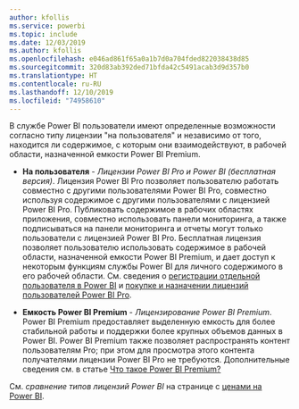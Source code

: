 ```yaml
---
author: kfollis
ms.service: powerbi
ms.topic: include
ms.date: 12/03/2019
ms.author: kfollis
ms.openlocfilehash: e046ad861f65a0a1b7d0a704fded822038438d85
ms.sourcegitcommit: 320d83ab392ded71bfda42c5491acab3d9d357b0
ms.translationtype: HT
ms.contentlocale: ru-RU
ms.lasthandoff: 12/10/2019
ms.locfileid: "74958610"
---
```

В службе Power BI пользователи имеют определенные возможности согласно типу лицензии "на пользователя" и независимо от того, находится ли содержимое, с которым они взаимодействуют, в рабочей области, назначенной емкости Power BI Premium.

* **На пользователя** - *Лицензии Power BI Pro и Power BI (бесплатная версия)*. Лицензия Power BI Pro позволяет пользователю работать совместно с другими пользователями Power BI Pro, совместно используя содержимое с другими пользователями с лицензией Power BI Pro. Публиковать содержимое в рабочих областях приложения, совместно использовать панели мониторинга, а также подписываться на панели мониторинга и отчеты могут только пользователи с лицензией Power BI Pro. Бесплатная лицензия позволяет пользователю использовать содержимое в рабочей области, назначенной емкости Power BI Premium, и дает доступ к некоторым функциям службы Power BI для личного содержимого в его рабочей области. См. сведения о [регистрации отдельной пользователя в Power BI](../service-self-service-signup-for-power-bi.md) и [покупке и назначении лицензий пользователей Power BI Pro](../service-admin-purchasing-power-bi-pro.md).

* **Емкость Power BI Premium** - *Лицензирование Power BI Premium*. Power BI Premium предоставляет выделенную емкость для более стабильной работы и поддержки более крупных объемов данных в Power BI. Power BI Premium также позволяет распространять контент пользователям Pro; при этом для просмотра этого контента получателями лицензии Power BI Pro не требуются. Дополнительные сведения см. в статье [Что такое Power BI Premium?](../service-premium-what-is.md)

См. _сравнение типов лицензий Power BI_ на странице с [ценами на Power BI](https://powerbi.microsoft.com/pricing/).
